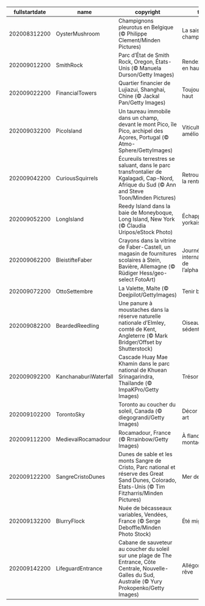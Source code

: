|fullstartdate|name|copyright|title|image|
|--|--|--|--|--|
202008312200|OysterMushroom|Champignons pleurotus en Belgique (© Philippe Clement/Minden Pictures)|La saison des champignons|![](/fr-FR/2020/09/202008312200OysterMushroom.jpg)|
202009012200|SmithRock|Parc d’État de Smith Rock, Oregon, États-Unis (© Manuela Durson/Getty Images)|Rendez-vous en haut !|![](/fr-FR/2020/09/202009012200SmithRock.jpg)|
202009022200|FinancialTowers|Quartier financier de Lujiazui, Shanghai, Chine (© Jackal Pan/Getty Images)|Toujours plus haut|![](/fr-FR/2020/09/202009022200FinancialTowers.jpg)|
202009032200|PicoIsland|Un taureau immobile dans un champ, devant le mont Pico, île Pico, archipel des Açores, Portugal (© Atmo-Sphere/GettyImages)|Viticulture améliorée|![](/fr-FR/2020/09/202009032200PicoIsland.jpg)|
202009042200|CuriousSquirrels|Écureuils terrestres se saluant, dans le parc transfrontalier de Kgalagadi, Cap-Nord, Afrique du Sud (© Ann and Steve Toon/Minden Pictures)|Retrouvailles de la rentrée|![](/fr-FR/2020/09/202009042200CuriousSquirrels.jpg)|
202009052200|LongIsland|Reedy Island dans la baie de Moneyboque, Long Island, New York (© Claudia Uripos/eStock Photo)|Échappée new-yorkaise|![](/fr-FR/2020/09/202009052200LongIsland.jpg)|
202009062200|BleistifteFaber|Crayons dans la vitrine de Faber-Castell, un magasin de fournitures scolaires à Stein, Bavière, Allemagne (© Rüdiger Hess/geo-select FotoArt)|Journée internationale de l’alphabétisation|![](/fr-FR/2020/09/202009062200BleistifteFaber.jpg)|
202009072200|OttoSettembre|La Valette, Malte (© Deejpilot/GettyImages)|Tenir bon|![](/fr-FR/2020/09/202009072200OttoSettembre.jpg)|
202009082200|BeardedReedling|Une panure à moustaches dans la réserve naturelle nationale d’Elmley, comté de Kent, Angleterre (© Mark Bridger/Offset by Shutterstock)|Oiseau sédentaire|![](/fr-FR/2020/09/202009082200BeardedReedling.jpg)|
202009092200|KanchanaburiWaterfall|Cascade Huay Mae Khamin dans le parc national de Khuean Srinagarindra, Thaïlande (© ImpaKPro/Getty Images)|Trésor caché|![](/fr-FR/2020/09/202009092200KanchanaburiWaterfall.jpg)|
202009102200|TorontoSky|Toronto au coucher du soleil, Canada (© diegograndi/Getty Images)|Décor de 7ème art|![](/fr-FR/2020/09/202009102200TorontoSky.jpg)|
202009112200|MedievalRocamadour|Rocamadour, France (© Rrrainbow/Getty Images)|À flanc de montagne|![](/fr-FR/2020/09/202009112200MedievalRocamadour.jpg)|
202009122200|SangreCristoDunes|Dunes de sable et les monts Sangre de Cristo, Parc national et réserve des Great Sand Dunes, Colorado, États-Unis (© Tim Fitzharris/Minden Pictures)|Mer de sable|![](/fr-FR/2020/09/202009122200SangreCristoDunes.jpg)|
202009132200|BlurryFlock|Nuée de bécasseaux variables, Vendées, France (© Serge Deboffle/Minden Photo Stock)|Été migrateur|![](/fr-FR/2020/09/202009132200BlurryFlock.jpg)|
202009142200|LifeguardEntrance|Cabane de sauveteur au coucher du soleil sur une plage de The Entrance, Côte Centrale, Nouvelle-Galles du Sud, Australie (© Yury Prokopenko/Getty Images)|Allégorie du rêve|![](/fr-FR/2020/09/202009142200LifeguardEntrance.jpg)|
